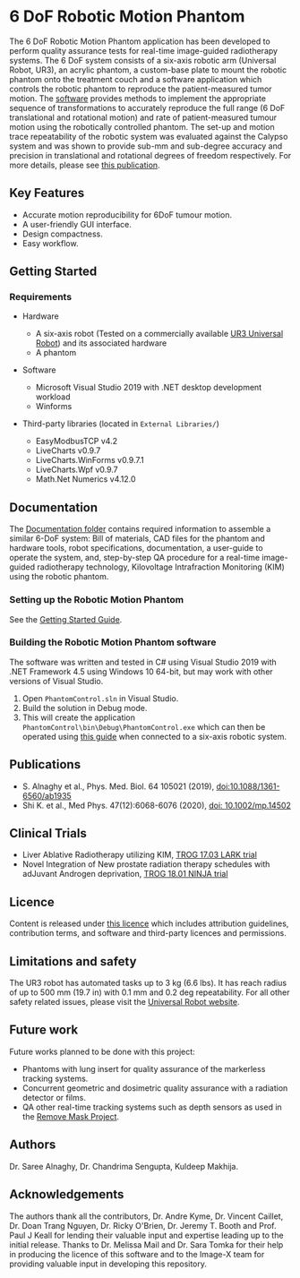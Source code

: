 # 6 DoF Robotic Motion Phantom

The 6 DoF Robotic Motion Phantom application has been developed to perform quality assurance tests for real-time image-guided radiotherapy systems. The 6 DoF system consists of a six-axis robotic arm (Universal Robot, UR3), an acrylic phantom, a custom-base plate to mount the robotic phantom onto the treatment couch and a software application which controls the robotic phantom to reproduce the patient-measured tumor motion. The [software](https://github.com/ACRF-Image-X-Institute/6-DoF-Robotic-Motion-Phantom/blob/main/PhantomControl.sln) provides methods to implement the appropriate sequence of transformations to accurately reproduce the full range (6 DoF translational and rotational motion) and rate of patient-measured tumour motion using the robotically controlled phantom. The set-up and motion trace repeatability of the robotic system was evaluated against the Calypso system and was shown to provide sub-mm and sub-degree accuracy and precision in translational and rotational degrees of freedom respectively. For more details, please see [this publication](https://doi.org/10.1088/1361-6560/ab1935).

## Key Features

- Accurate motion reproducibility for 6DoF tumour motion.
- A user-friendly GUI interface.
- Design compactness.
- Easy workflow.


## Getting Started
### Requirements
    
  * Hardware
     - A six-axis robot (Tested on a commercially available [UR3 Universal Robot](https://www.universal-robots.com/products/ur3-robot/)) and its associated hardware
     - A phantom
  
  * Software 
     - Microsoft Visual Studio 2019 with .NET desktop development workload
     - Winforms
  
  * Third-party libraries (located in `External Libraries/`)
     - EasyModbusTCP v4.2
     - LiveCharts v0.9.7
     - LiveCharts.WinForms v0.9.7.1
     - LiveCharts.Wpf v0.9.7
     - Math.Net Numerics v4.12.0
     
## Documentation

The [Documentation folder](https://github.com/ACRF-Image-X-Institute/6-DoF-Robotic-Motion-Phantom/tree/main/Documentation) contains required information to assemble a similar 6-DoF system: Bill of materials, CAD files for the phantom and hardware tools, robot specifications, documentation, a user-guide to operate the system, and, step-by-step QA procedure for a real-time image-guided radiotherapy technology, Kilovoltage Intrafraction Monitoring (KIM) using the robotic phantom. 

### Setting up the Robotic Motion Phantom

See the [Getting Started Guide](https://github.com/ACRF-Image-X-Institute/6-DoF-Robotic-Motion-Phantom/blob/main/Documentation/Getting%20Started.docx).

### Building the Robotic Motion Phantom software

The software was written and tested in C# using Visual Studio 2019 with .NET Framework 4.5 using Windows 10 64-bit, but may work with other versions of Visual Studio.

1. Open `PhantomControl.sln` in Visual Studio.
2. Build the solution in Debug mode.
3. This will create the application `PhantomControl\bin\Debug\PhantomControl.exe` which can then be operated using [this guide](https://github.com/ACRF-Image-X-Institute/6-DoF-Robotic-Motion-Phantom/blob/main/Documentation/Software%20GUI%20Guide.pdf) when connected to a six-axis robotic system.

## Publications

- S. Alnaghy et al., Phys. Med. Biol. 64 105021 (2019), [doi:10.1088/1361-6560/ab1935](https://doi.org/10.1088/1361-6560/ab1935)
- Shi K. et al., Med Phys. 47(12):6068-6076 (2020), [doi: 10.1002/mp.14502](https://aapm.onlinelibrary.wiley.com/doi/full/10.1002/mp.14502)

## Clinical Trials

- Liver Ablative Radiotherapy utilizing KIM, [TROG 17.03 LARK trial](https://www.trog.com.au/1703-LARK) 
- Novel Integration of New prostate radiation therapy schedules with adJuvant Androgen deprivation, [TROG 18.01 NINJA trial](https://www.trog.com.au/1801-NINJA)

## Licence

Content is released under [this licence](https://github.com/ACRF-Image-X-Institute/6-DoF-Robotic-Motion-Phantom/blob/a5fb87378eb501c1a9539277ff3f0080b794489e/Copyright%20Notice%20and%20Licence.pdf) which includes attribution guidelines, contribution terms, and software and third-party licences and permissions.

## Limitations and safety 

The UR3 robot has automated tasks up to 3 kg (6.6 lbs). It has reach radius of up to 500 mm (19.7 in) with 0.1 mm and 0.2 deg repeatability. For all other safety related issues, please visit the [Universal Robot website](https://www.universal-robots.com/articles/).

## Future work

Future works planned to be done with this project:

- Phantoms with lung insert for quality assurance of the markerless tracking systems.
- Concurrent geometric and dosimetric quality assurance with a radiation detector or films. 
- QA other real-time tracking systems such as depth sensors as used in the [Remove Mask Project](https://image-x.sydney.edu.au/home/remove-the-mask/).

## Authors

Dr. Saree Alnaghy, Dr. Chandrima Sengupta, Kuldeep Makhija.

## Acknowledgements

The authors thank all the contributors, Dr. Andre Kyme, Dr. Vincent Caillet, Dr. Doan Trang Nguyen, Dr. Ricky O'Brien, Dr. Jeremy T. Booth and Prof. Paul J Keall for lending their valuable input and expertise leading up to the initial release. Thanks to Dr. Melissa Mail and Dr. Sara Tomka for their help in producing the licence of this software and to the Image-X team for providing valuable input in developing this repository.
